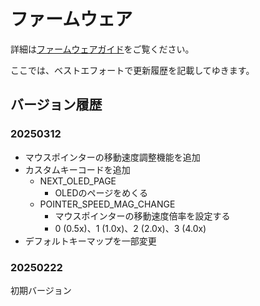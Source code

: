 # ファームウェア

詳細は[ファームウェアガイド](../docs/firmware_guide.md)をご覧ください。

ここでは、ベストエフォートで更新履歴を記載してゆきます。

## バージョン履歴

### 20250312

- マウスポインターの移動速度調整機能を追加
- カスタムキーコードを追加
    - NEXT_OLED_PAGE
        - OLEDのページをめくる
    - POINTER_SPEED_MAG_CHANGE
        - マウスポインターの移動速度倍率を設定する
        - 0 (0.5x)、1 (1.0x)、2 (2.0x)、3 (4.0x)
- デフォルトキーマップを一部変更

### 20250222

初期バージョン
